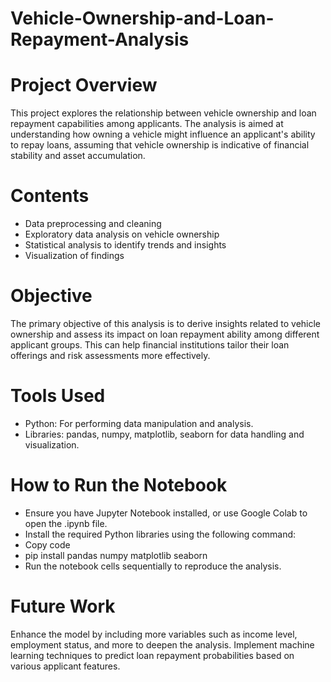 # Vehicle-Ownership-and-Loan-Repayment-Analysis

# Project Overview
This project explores the relationship between vehicle ownership and loan repayment capabilities among applicants. The analysis is aimed at understanding how owning a vehicle might influence an applicant's ability to repay loans, assuming that vehicle ownership is indicative of financial stability and asset accumulation.

# Contents
- Data preprocessing and cleaning
- Exploratory data analysis on vehicle ownership
- Statistical analysis to identify trends and insights
- Visualization of findings

# Objective
The primary objective of this analysis is to derive insights related to vehicle ownership and assess its impact on loan repayment ability among different applicant groups. This can help financial institutions tailor their loan offerings and risk assessments more effectively.

# Tools Used
- Python: For performing data manipulation and analysis.
- Libraries: pandas, numpy, matplotlib, seaborn for data handling and visualization.

# How to Run the Notebook
- Ensure you have Jupyter Notebook installed, or use Google Colab to open the .ipynb file.
- Install the required Python libraries using the following command:
- Copy code
- pip install pandas numpy matplotlib seaborn
- Run the notebook cells sequentially to reproduce the analysis.

# Future Work
Enhance the model by including more variables such as income level, employment status, and more to deepen the analysis.
Implement machine learning techniques to predict loan repayment probabilities based on various applicant features.
